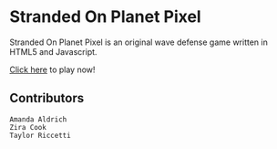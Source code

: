 # Stranded On Planet Pixel
Stranded On Planet Pixel is an original wave defense game written in HTML5 and Javascript. <br>

[Click here](https://strandedonplanetpixel.github.io/) to play now!

## Contributors
```
Amanda Aldrich
Zira Cook
Taylor Riccetti
```
